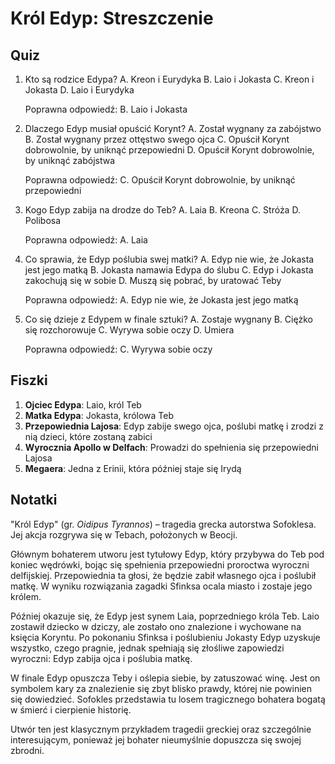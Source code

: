  # Król Edyp: Streszczenie

## Quiz

1. Kto są rodzice Edypa?
   A. Kreon i Eurydyka
   B. Laio i Jokasta
   C. Kreon i Jokasta
   D. Laio i Eurydyka

   Poprawna odpowiedź: B. Laio i Jokasta

2. Dlaczego Edyp musiał opuścić Korynt?
   A. Został wygnany za zabójstwo
   B. Został wygnany przez ottęstwo swego ojca
   C. Opuścił Korynt dobrowolnie, by uniknąć przepowiedni
   D. Opuścił Korynt dobrowolnie, by uniknąć zabójstwa

   Poprawna odpowiedź: C. Opuścił Korynt dobrowolnie, by uniknąć przepowiedni

3. Kogo Edyp zabija na drodze do Teb?
   A. Laia
   B. Kreona
   C. Stróża
   D. Polibosa

   Poprawna odpowiedź: A. Laia

4. Co sprawia, że Edyp poślubia swej matki?
   A. Edyp nie wie, że Jokasta jest jego matką
   B. Jokasta namawia Edypa do ślubu
   C. Edyp i Jokasta zakochują się w sobie
   D. Muszą się pobrać, by uratować Teby

   Poprawna odpowiedź: A. Edyp nie wie, że Jokasta jest jego matką

5. Co się dzieje z Edypem w finale sztuki?
   A. Zostaje wygnany
   B. Ciężko się rozchorowuje
   C. Wyrywa sobie oczy
   D. Umiera

   Poprawna odpowiedź: C. Wyrywa sobie oczy

## Fiszki

1. **Ojciec Edypa**: Laio, król Teb
2. **Matka Edypa**: Jokasta, królowa Teb
3. **Przepowiednia Lajosa**: Edyp zabije swego ojca, poślubi matkę i zrodzi z nią dzieci, które zostaną zabici
4. **Wyrocznia Apollo w Delfach**: Prowadzi do spełnienia się przepowiedni Lajosa
5. **Megaera**: Jedna z Erinii, która później staje się Irydą

## Notatki

"Król Edyp" (gr. *Oidipus Tyrannos*) – tragedia grecka autorstwa Sofoklesa. Jej akcja rozgrywa się w Tebach, położonych w Beocji.

Głównym bohaterem utworu jest tytułowy Edyp, który przybywa do Teb pod koniec wędrówki, bojąc się spełnienia przepowiedni proroctwa wyroczni delfijskiej. Przepowiednia ta głosi, że będzie zabił własnego ojca i poślubił matkę. W wyniku rozwiązania zagadki Sfinksa ocala miasto i zostaje jego królem.

Później okazuje się, że Edyp jest synem Laia, poprzedniego króla Teb. Laio zostawił dziecko w dziczy, ale zostało ono znalezione i wychowane na księcia Koryntu. Po pokonaniu Sfinksa i poślubieniu Jokasty Edyp uzyskuje wszystko, czego pragnie, jednak spełniają się złośliwe zapowiedzi wyroczni: Edyp zabija ojca i poślubia matkę.

W finale Edyp opuszcza Teby i oślepia siebie, by zatuszować winę. Jest on symbolem kary za znalezienie się zbyt blisko prawdy, której nie powinien się dowiedzieć. Sofokles przedstawia tu losem tragicznego bohatera bogatą w śmierć i cierpienie historię.

Utwór ten jest klasycznym przykładem tragedii greckiej oraz szczególnie interesującym, ponieważ jej bohater nieumyślnie dopuszcza się swojej zbrodni.